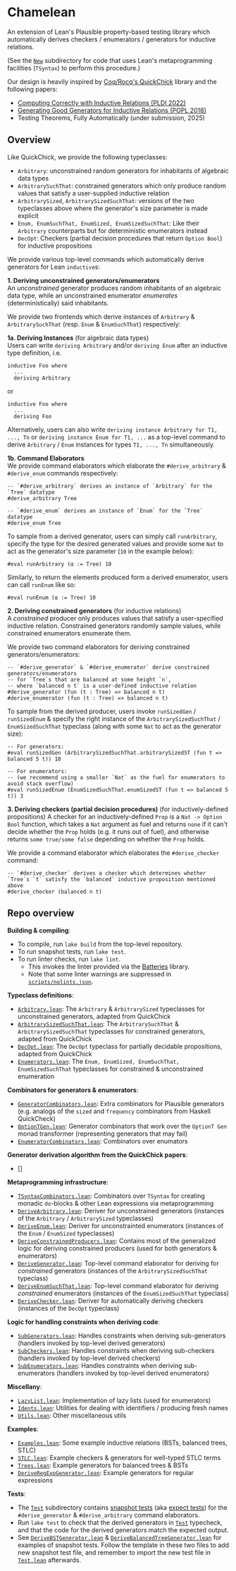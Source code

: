 # Chamelean 
An extension of Lean's Plausible property-based testing library which automatically derives
checkers / enumerators / generators for inductive relations.

(See the [`New`](./Plausible/New/) subdirectory for code that uses Lean's metaprogramming facilities (`TSyntax`) 
to perform this procedure.)

Our design is heavily inspired by [Coq/Rocq's QuickChick](https://github.com/QuickChick/QuickChick) library and the following papers:
- [Computing Correctly with Inductive Relations (PLDI 2022)](https://lemonidas.github.io/pdf/ComputingCorrectly.pdf)
- [Generating Good Generators for Inductive Relations (POPL 2018)](https://lemonidas.github.io/pdf/GeneratingGoodGenerators.pdf)
- Testing Theorems, Fully Automatically (under submission, 2025)

## Overview
Like QuickChick, we provide the following typeclasses:
- `Arbitrary`: unconstrained random generators for inhabitants of algebraic data types
- `ArbitrarySuchThat`: constrained generators which only produce random values that satisfy a user-supplied inductive relation
- `ArbitrarySized`, `ArbitrarySizedSuchThat`: versions of the two typeclasses above where the generator's size parameter is made explicit 
- `Enum, EnumSuchThat, EnumSized, EnumSizedSuchThat`: Like their `Arbitrary` counterparts but for deterministic enumerators instead
- `DecOpt`: Checkers (partial decision procedures that return `Option Bool`) for inductive propositions

We provide various top-level commands which automatically derive generators for Lean `inductive`s:

**1. Deriving unconstrained generators/enumerators**              
An *unconstrained* generator produces random inhabitants of an algebraic data type, while an unconstrained enumerator *enumerates* (deterministically) said inhabitants. 

We provide two frontends which derive instances of `Arbitrary` & `ArbitrarySuchThat` (resp. `Enum` & `EnumSuchThat`) respectively: 

**1a. Deriving Instances** (for algebraic data types)              
Users can write `deriving Arbitrary` and/or `deriving Enum` after an inductive type definition, i.e.
```lean 
inductive Foo where
  ...
  deriving Arbitrary
```
or 
```lean 
inductive Foo where 
  ...
  deriving Foo
```
Alternatively, users can also write `deriving instance Arbitrary for T1, ..., Tn` or `deriving instance Enum for T1, ...` as a top-level command to derive `Arbitrary` / `Enum` instances for types `T1, ..., Tn` simultaneously.

**1b. Command Elaborators**            
We provide command elaborators which elaborate the `#derive_arbitrary` & `#derive_enum` commands respectively: 

```lean
-- `#derive_arbitrary` derives an instance of `Arbitrary` for the `Tree` datatype
#derive_arbitrary Tree  

-- `#derive_enum` derives an instance of `Enum` for the `Tree` datatype
#derive_enum Tree
```

To sample from a derived generator, users can simply call `runArbitrary`, specify the type 
for the desired generated values and provide some `Nat` to act as the generator's size parameter (`10` in the example below):

```lean
#eval runArbitrary (α := Tree) 10
```

Similarly, to return the elements produced form a derived enumerator, users can call `runEnum` like so:
```lean
#eval runEnum (α := Tree) 10
```

**2. Deriving constrained generators** (for inductive relations)                
A *constrained* producer only produces values that satisfy a user-specified inductive relation. 
Constrained generators randomly sample values, while constrained enumerators enumerate them.

We provide two command elaborators for deriving constrained generators/enumerators:

```lean
-- `#derive_generator` & `#derive_enumerator` derive constrained generators/enumerators 
-- for `Tree`s that are balanced at some height `n`,
-- where `balanced n t` is a user-defined inductive relation
#derive_generator (fun (t : Tree) => balanced n t) 
#derive_enumerator (fun (t : Tree) => balanced n t)
```
To sample from the derived producer, users invoke `runSizedGen` / `runSizedEnum` & specify the right 
instance of the `ArbitrarySizedSuchThat` / `EnumSizedSuchThat` typeclass (along with some `Nat` to act as the generator size):

```lean
-- For generators:
#eval runSizedGen (ArbitrarySizedSuchThat.arbitrarySizedST (fun t => balanced 5 t)) 10

-- For enumerators:
-- (we recommend using a smaller `Nat` as the fuel for enumerators to avoid stack overflow)
#eval runSizedEnum (EnumSizedSuchThat.enumSizedST (fun t => balanced 5 t)) 3
```

**3. Deriving checkers (partial decision procedures)** (for inductively-defined propositions)
A checker for an inductively-defined `Prop` is a `Nat -> Option Bool` function, which 
takes a `Nat` argument as fuel and returns `none` if it can't decide whether the `Prop` holds (e.g. it runs out of fuel),
and otherwise returns `some true/some false` depending on whether the `Prop` holds.

We provide a command elaborator which elaborates the `#derive_checker` command:

```lean
-- `#derive_checker` derives a checker which determines whether `Tree`s `t` satisfy the `balanced` inductive proposition mentioned above 
#derive_checker (balanced n t)
```

## Repo overview

**Building & compiling**:
- To compile, run `lake build` from the top-level repository.
- To run snapshot tests, run `lake test`.
- To run linter checks, run `lake lint`. 
  + This invokes the linter provided via the [Batteries](https://github.com/leanprover-community/batteries/tree/main) library.
  + Note that some linter warnings are suppressed in [`scripts/nolints.json`](./scripts/nolints.json).

**Typeclass definitions**:
- [`Arbitrary.lean`](./Plausible/New/Arbitrary.lean): The `Arbitrary` & `ArbitrarySized` typeclasses for unconstrained generators, adapted from QuickChick
- [`ArbitrarySizedSuchThat.lean`](./Plausible/New/ArbitrarySizedSuchThat.lean): The `ArbitrarySuchThat` & `ArbitrarySizedSuchThat` typeclasses for constrained generators, adapted from QuickChick
- [`DecOpt.lean`](./Plausible/New/DecOpt.lean): The `DecOpt` typeclass for partially decidable propositions, adapted from QuickChick
- [`Enumerators.lean`](./Plausible/New/Enumerators.lean): The `Enum, EnumSized, EnumSuchThat, EnumSizedSuchThat` typeclasses for constrained & unconstrained enumeration

**Combinators for generators & enumerators**:
- [`GeneratorCombinators.lean`](./Plausible/New/GeneratorCombinators.lean): Extra combinators for Plausible generators (e.g. analogs of the `sized` and `frequency` combinators from Haskell QuickCheck)
- [`OptionTGen.lean`](./Plausible/New/OptionTGen.lean): Generator combinators that work over the `OptionT Gen` monad transformer (representing generators that may fail)
- [`EnumeratorCombinators.lean`](./Plausible/New/EnumeratorCombinators.lean): Combinators over enumators 

**Generator derivation algorithm from the QuickChick papers**:
- []

**Metaprogramming infrastructure**:
- [`TSyntaxCombinators.lean`](./Plausible/New/TSyntaxCombinators.lean): Combinators over `TSyntax` for creating monadic `do`-blocks & other Lean expressions via metaprogramming
- [`DeriveArbitrary.lean`](./Plausible/New/DeriveArbitrary.lean): Deriver for unconstrained generators (instances of the `Arbitrary` / `ArbitrarySized` typeclasses)
- [`DeriveEnum.lean`](./Plausible/New/DeriveEnum.lean): Deriver for unconstrainted enumerators 
(instances of the `Enum` / `EnumSized` typeclasses) 
- [`DeriveConstrainedProducers.lean`](./Plausible/New/DeriveConstrainedProducers.lean): Contains most of the generalized logic for deriving constrained producers (used for both generators & enumerators)
- [`DeriveGenerator.lean`](./Plausible/New/DeriveGenerator.lean): Top-level command elaborator for deriving for *constrained* generators (instances of the `ArbitrarySizedSuchThat` typeclass)
- [`DeriveEnumSuchThat.lean`](./Plausible/New/DeriveEnumSuchThat.lean): Top-level command elaborator for deriving *constrained* enumerators (instances of the `EnumSizedSuchThat` typeclass) 
- [`DeriveChecker.lean`](./Plausible/New/DeriveChecker.lean): Deriver for automatically deriving checkers (instances of the `DecOpt` typeclass)

**Logic for handling constraints when deriving code**:
- [`SubGenerators.lean`](./Plausible/New/SubGenerators.lean): Handles constraints when deriving sub-generators (handlers invoked by top-level derived generators)
- [`SubCheckers.lean`](./Plausible/New/SubCheckers.lean): Handles constraints when deriving sub-checkers (handlers invoked by top-level derived checkers)
- [`SubEnumerators.lean`](./Plausible/New/SubEnumerators.lean): Handles constraints when deriving sub-enumerators (handlers invoked by top-level derived enumerators)

**Miscellany**:
- [`LazyList.lean`](./Plausible/New/LazyList.lean): Implementation of lazy lists (used for enumerators)
- [`Idents.lean`](./Plausible/New/Idents.lean): Utilities for dealing with identifiers / producing fresh names 
- [`Utils.lean`](./Plausible/New/Utils.lean): Other miscellaneous utils

**Examples**:
- [`Examples.lean`](./Plausible/IR/Examples.lean): Some example inductive relations (BSTs, balanced trees, STLC)
- [`STLC.lean`](./Plausible/New/STLC.lean): Example checkers & generators for well-typed STLC terms
- [`Trees.lean`](./Plausible/New/Trees.lean): Example generators for balanced trees & BSTs
- [`DeriveRegExpGenerator.lean`](./Test/DeriveArbitrary/DeriveRegExpGenerator.lean): Example generators for regular expressions

**Tests**:      
- The [`Test`](./Test/) subdirectory contains [snapshot tests](https://www.cs.cornell.edu/~asampson/blog/turnt.html) (aka [expect tests](https://blog.janestreet.com/the-joy-of-expect-tests/)) for the `#derive_generator` & `#derive_arbitrary` command elaborators. 
- Run `lake test` to check that the derived generators in [`Test`](./Test/) typecheck, and that the code for the derived generators match the expected output.
- See [`DeriveBSTGenerator.lean`](./Test/DeriveArbitrarySuchThat/DeriveBSTGenerator.lean) & [`DeriveBalancedTreeGenerator.lean`](./Test/DeriveArbitrarySuchThat/DeriveBalancedTreeGenerator.lean) for examples of snapshot tests. Follow the template in these two files to add new snapshot test file, and remember to import the new test file in [`Test.lean`](./Test.lean) afterwards.
